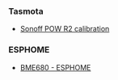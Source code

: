 ---
---
### Tasmota
* [Sonoff POW R2 calibration](howto/tasmota_sonoff_powr2.md)

### ESPHOME
* [BME680 - ESPHOME](howto/bme680.md)
